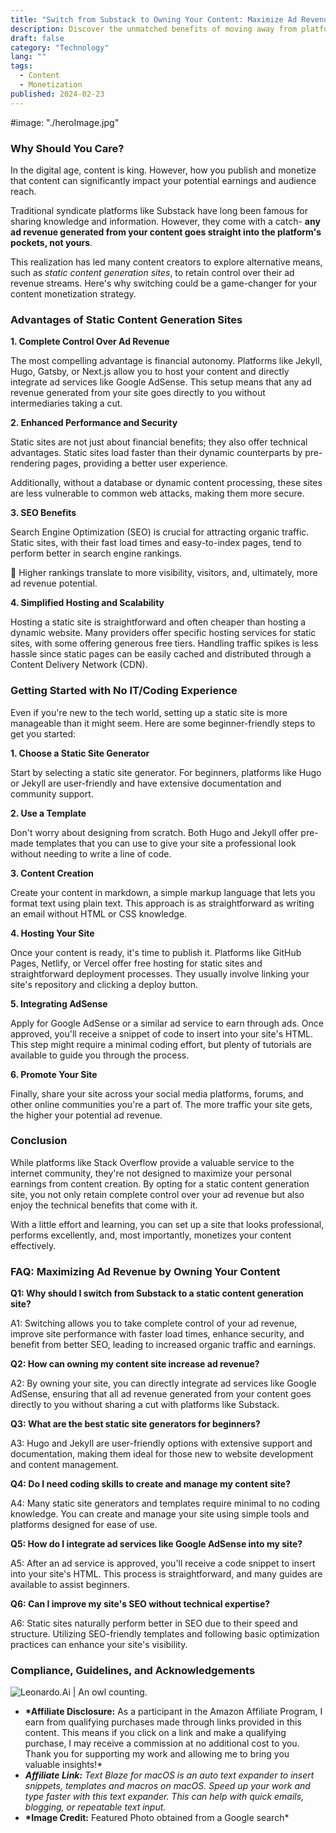 ```yaml
---
title: "Switch from Substack to Owning Your Content: Maximize Ad Revenue Today!"
description: Discover the unmatched benefits of moving away from platforms like Substack to your own content generation site. Learn how to control your ad revenue fully, enhance site performance, and attract more organic traffic. Start earning directly from your content today!
draft: false
category: "Technology"
lang: ""
tags:
  - Content
  - Monetization
published: 2024-02-23
---
```


<!-- ![Hero Image](./heroImage.jpg) -->
#image: "./heroImage.jpg"

### Why Should You Care?

In the digital age, content is king. However, how you publish and monetize that content can significantly impact your potential earnings and audience reach.

Traditional syndicate platforms like Substack have long been famous for sharing knowledge and information. However, they come with a catch- **any ad revenue generated from your content goes straight into the platform's pockets, not yours**.

This realization has led many content creators to explore alternative means, such as _static content generation sites_, to retain control over their ad revenue streams. Here's why switching could be a game-changer for your content monetization strategy.


### Advantages of Static Content Generation Sites

**1. Complete Control Over Ad Revenue**

The most compelling advantage is financial autonomy. Platforms like Jekyll, Hugo, Gatsby, or Next.js allow you to host your content and directly integrate ad services like Google AdSense. This setup means that any ad revenue generated from your site goes directly to you without intermediaries taking a cut.

**2. Enhanced Performance and Security**

Static sites are not just about financial benefits; they also offer technical advantages. Static sites load faster than their dynamic counterparts by pre-rendering pages, providing a better user experience.

Additionally, without a database or dynamic content processing, these sites are less vulnerable to common web attacks, making them more secure.

**3. SEO Benefits**

Search Engine Optimization (SEO) is crucial for attracting organic traffic. Static sites, with their fast load times and easy-to-index pages, tend to perform better in search engine rankings.

📲 Higher rankings translate to more visibility, visitors, and, ultimately, more ad revenue potential.

**4. Simplified Hosting and Scalability**

Hosting a static site is straightforward and often cheaper than hosting a dynamic website. Many providers offer specific hosting services for static sites, with some offering generous free tiers. Handling traffic spikes is less hassle since static pages can be easily cached and distributed through a Content Delivery Network (CDN).

### Getting Started with No IT/Coding Experience

Even if you're new to the tech world, setting up a static site is more manageable than it might seem. Here are some beginner-friendly steps to get you started:

**1. Choose a Static Site Generator**

Start by selecting a static site generator. For beginners, platforms like Hugo or Jekyll are user-friendly and have extensive documentation and community support.

**2. Use a Template**

Don't worry about designing from scratch. Both Hugo and Jekyll offer pre-made templates that you can use to give your site a professional look without needing to write a line of code.

**3. Content Creation**

Create your content in markdown, a simple markup language that lets you format text using plain text. This approach is as straightforward as writing an email without HTML or CSS knowledge.

**4. Hosting Your Site**

Once your content is ready, it's time to publish it. Platforms like GitHub Pages, Netlify, or Vercel offer free hosting for static sites and straightforward deployment processes. They usually involve linking your site's repository and clicking a deploy button.

**5. Integrating AdSense**

Apply for Google AdSense or a similar ad service to earn through ads. Once approved, you'll receive a snippet of code to insert into your site's HTML. This step might require a minimal coding effort, but plenty of tutorials are available to guide you through the process.

**6. Promote Your Site**

Finally, share your site across your social media platforms, forums, and other online communities you're a part of. The more traffic your site gets, the higher your potential ad revenue.

### Conclusion

While platforms like Stack Overflow provide a valuable service to the internet community, they're not designed to maximize your personal earnings from content creation. By opting for a static content generation site, you not only retain complete control over your ad revenue but also enjoy the technical benefits that come with it.

With a little effort and learning, you can set up a site that looks professional, performs excellently, and, most importantly, monetizes your content effectively.

### FAQ: Maximizing Ad Revenue by Owning Your Content

**Q1: Why should I switch from Substack to a static content generation site?**

A1: Switching allows you to take complete control of your ad revenue, improve site performance with faster load times, enhance security, and benefit from better SEO, leading to increased organic traffic and earnings.

**Q2: How can owning my content site increase ad revenue?**

A2: By owning your site, you can directly integrate ad services like Google AdSense, ensuring that all ad revenue generated from your content goes directly to you without sharing a cut with platforms like Substack.

**Q3: What are the best static site generators for beginners?**

A3: Hugo and Jekyll are user-friendly options with extensive support and documentation, making them ideal for those new to website development and content management.

**Q4: Do I need coding skills to create and manage my content site?**

A4: Many static site generators and templates require minimal to no coding knowledge. You can create and manage your site using simple tools and platforms designed for ease of use.

**Q5: How do I integrate ad services like Google AdSense into my site?**

A5: After an ad service is approved, you'll receive a code snippet to insert into your site's HTML. This process is straightforward, and many guides are available to assist beginners.

**Q6: Can I improve my site's SEO without technical expertise?**

A6: Static sites naturally perform better in SEO due to their speed and structure. Utilizing SEO-friendly templates and following basic optimization practices can enhance your site's visibility.

### Compliance, Guidelines, and Acknowledgements

![Leonardo.Ai | An owl counting.](https://res-5.cloudinary.com/ddicetqs5/image/upload/f_auto,fl_force_strip,q_auto:best/v1/wayfinder-ghost-blog/0_uGgtPirpHbchvnrc)

- **\*Affiliate Disclosure:** As a participant in the Amazon Affiliate Program, I earn from qualifying purchases made through links provided in this content. This means if you click on a link and make a qualifying purchase, I may receive a commission at no additional cost to you. Thank you for supporting my work and allowing me to bring you valuable insights!\*
- **_Affiliate Link:_** _Text Blaze_ _for macOS is an auto text expander to insert snippets, templates and macros on macOS. Speed up your work and type faster with this text expander. This can help with quick emails, blogging, or repeatable text input._
- **\*Image Credit:** Featured Photo obtained from a Google search\*
